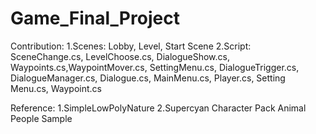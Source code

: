 # Game_Final_Project

Contribution:
1.Scenes: Lobby, Level, Start Scene 
2.Script: SceneChange.cs, LevelChoose.cs, DialogueShow.cs, Waypoints.cs,WaypointMover.cs, SettingMenu.cs, DialogueTrigger.cs, DialogueManager.cs, 
Dialogue.cs, MainMenu.cs, Player.cs, Setting Menu.cs, Waypoint.cs

Reference:
1.SimpleLowPolyNature
2.Supercyan Character Pack Animal People Sample
